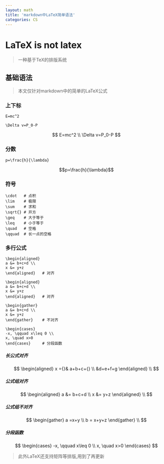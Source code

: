 ```yaml
---
layout: math
title: 'markdown中LaTeX简单语法'
categories: CS
---
```

# LaTeX is not latex
> 一种基于TeX的排版系统

## 基础语法
> 本文仅针对markdown中的简单的LaTeX公式

### 上下标

~~~
E=mc^2

\Delta v=P_0-P
~~~

$$
E=mc^2
\\
\Delta v=P_0-P
$$

### 分数

~~~
p=\frac{h}{\lambda}
~~~


$$p=\frac{h}{\lambda}$$

### 符号

~~~
\cdot   # 点积
\lim    # 极限
\sum    # 求和
\sqrt{} # 开方
\geq    # 大于等于
\leq    # 小于等于
\quad   # 空格
\qquad  # 长一点的空格

~~~

### 多行公式

~~~
\begin{aligned}
a &= b+c+d \\
x &= y+z
\end{aligned}   # 对齐

\begin{aligned}
a &= b+c+d \\
x &= y+z
\end{aligned}   # 对齐

\begin{gather}
a &= b+c+d \\
x &= y+z
\end{gather}    # 不对齐

\begin{cases}
-x, \qquad x\leq 0 \\
x, \quad x>0
\end{cases}     # 分段函数
~~~
##### 长公式对齐
$$
\begin{aligned}
    x ={}& a+b+c+{} \\
    &d+e+f+g
\end{aligned} \\
$$
##### 公式组对齐
$$
\begin{aligned}
    a &= b+c+d \\
    x &= y+z
\end{aligned} \\
$$
##### 公式组不对齐
$$
\begin{gather}
    a =x+y \\
    b = x+y+z
\end{gather} \\
$$
##### 分段函数
$$
\begin{cases}
    -x, \qquad x\leq 0 \\
    x, \quad x>0
\end{cases}
$$

>此外LaTeX还支持矩阵等排版,用到了再更新